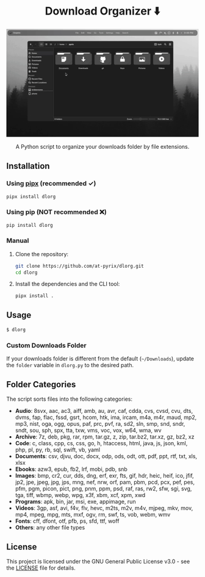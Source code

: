 <h1 align=center>Download Organizer ⬇️</h1>
<p align=center>
<img src="https://raw.githubusercontent.com/at-pyrix/dlorg/main/demo.gif"/>
</p>
<p align=center>A Python script to organize your downloads folder by file extensions.</p>
<!--It can also watch the folder for new files and automatically sort them.-->

## Installation

### Using [pipx](https://github.com/pypa/pipx?tab=readme-ov-file#install-pipx) (recommended ✓)
```
pipx install dlorg
```

### Using pip (NOT recommended ❌)

```
pip install dlorg
```

### Manual

1. Clone the repository:

    ```sh
    git clone https://github.com/at-pyrix/dlorg.git
    cd dlorg
    ```

2. Install the dependencies and the CLI tool:

    ```sh
    pipx install .
    ```

## Usage

```sh
$ dlorg
```

### Custom Downloads Folder

If your downloads folder is different from the default (`~/Downloads`), update the `folder` variable in `dlorg.py` to the desired path.

## Folder Categories

The script sorts files into the following categories:

- **Audio**: 8svx, aac, ac3, aiff, amb, au, avr, caf, cdda, cvs, cvsd, cvu, dts, dvms, fap, flac, fssd, gsrt, hcom, htk, ima, ircam, m4a, m4r, maud, mp2, mp3, nist, oga, ogg, opus, paf, prc, pvf, ra, sd2, sln, smp, snd, sndr, sndt, sou, sph, spx, tta, txw, vms, voc, vox, w64, wma, wv
- **Archive**: 7z, deb, pkg, rar, rpm, tar.gz, z, zip, tar.bz2, tar.xz, gz, bz2, xz
- **Code**: c, class, cpp, cs, css, go, h, htaccess, html, java, js, json, kml, php, pl, py, rb, sql, swift, vb, yaml
- **Documents**: csv, djvu, doc, docx, odp, ods, odt, ott, pdf, ppt, rtf, txt, xls, xlsx
- **Ebooks**: azw3, epub, fb2, lrf, mobi, pdb, snb
- **Images**: bmp, cr2, cur, dds, dng, erf, exr, fts, gif, hdr, heic, heif, ico, jfif, jp2, jpe, jpeg, jpg, jps, mng, nef, nrw, orf, pam, pbm, pcd, pcx, pef, pes, pfm, pgm, picon, pict, png, pnm, ppm, psd, raf, ras, rw2, sfw, sgi, svg, tga, tiff, wbmp, webp, wpg, x3f, xbm, xcf, xpm, xwd
- **Programs**: apk, bin, jar, msi, exe, appimage, run
- **Videos**: 3gp, asf, avi, f4v, flv, hevc, m2ts, m2v, m4v, mjpeg, mkv, mov, mp4, mpeg, mpg, mts, mxf, ogv, rm, swf, ts, vob, webm, wmv
- **Fonts**: cff, dfont, otf, pfb, ps, sfd, ttf, woff
- **Others**: any other file types

## License

This project is licensed under the GNU General Public License v3.0 - see the [LICENSE](./LICENSE) file for details.
